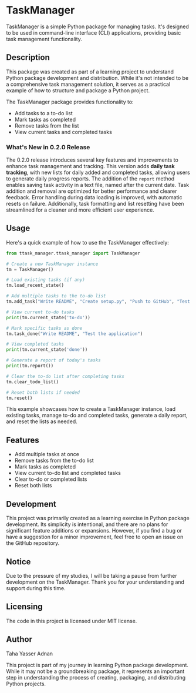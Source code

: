 # TaskManager

TaskManager is a simple Python package for managing tasks. It's designed to be used in command-line interface (CLI) applications, providing basic task management functionality.

## Description

This package was created as part of a learning project to understand Python package development and distribution. While it's not intended to be a comprehensive task management solution, it serves as a practical example of how to structure and package a Python project.

The TaskManager package provides functionality to:
- Add tasks to a to-do list
- Mark tasks as completed
- Remove tasks from the list
- View current tasks and completed tasks

### What's New in 0.2.0 Release

The 0.2.0 release introduces several key features and improvements to enhance task management and tracking. This version adds **daily task tracking**, with new lists for daily added and completed tasks, allowing users to generate daily progress reports. The addition of the `report` method enables saving task activity in a text file, named after the current date. Task addition and removal are optimized for better performance and clearer feedback. Error handling during data loading is improved, with automatic resets on failure. Additionally, task formatting and list resetting have been streamlined for a cleaner and more efficient user experience.

## Usage

Here's a quick example of how to use the TaskManager effectively:

```python
from ttask_manager.ttask_manager import TaskManager

# Create a new TaskManager instance
tm = TaskManager()

# Load existing tasks (if any)
tm.load_recent_state()

# Add multiple tasks to the to-do list
tm.add_task("Write README", "Create setup.py", "Push to GitHub", "Test the application")

# View current to-do tasks
print(tm.current_state('to-do'))

# Mark specific tasks as done
tm.task_done("Write README", "Test the application")

# View completed tasks
print(tm.current_state('done'))

# Generate a report of today's tasks
print(tm.report())

# Clear the to-do list after completing tasks
tm.clear_todo_list()

# Reset both lists if needed
tm.reset()
```

This example showcases how to create a TaskManager instance, load existing tasks, manage to-do and completed tasks, generate a daily report, and reset the lists as needed.

## Features

- Add multiple tasks at once
- Remove tasks from the to-do list
- Mark tasks as completed
- View current to-do list and completed tasks
- Clear to-do or completed lists
- Reset both lists

## Development
This project was primarily created as a learning exercise in Python package development. Its simplicity is intentional, and there are no plans for significant feature additions or expansions. However, if you find a bug or have a suggestion for a minor improvement, feel free to open an issue on the GitHub repository.

## Notice

Due to the pressure of my studies, I will be taking a pause from further development on the TaskManager. Thank you for your understanding and support during this time.

## Licensing

The code in this project is licensed under MIT license.

## Author

Taha Yasser Adnan

This project is part of my journey in learning Python package development. While it may not be a groundbreaking package, it represents an important step in understanding the process of creating, packaging, and distributing Python projects.

